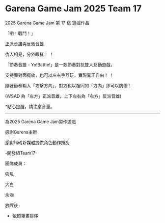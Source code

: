 # Garena Game Jam 2025 Team 17

2025 Garena Game Jam 第 17 組 遊戲作品

「喲！戰鬥！」

正派音雄與反派音雄

仇人相見，分外眼紅！ ！

「節奏音雄 - Yo!Battle!」是一款節奏對抗雙人互動遊戲，

支持面對面擺放，也可以左右手互玩，實現真正自由！ ！

隨著節奏輸入「攻擊方向」，對方也以相同的「方向」即可以防禦！

(WSAD 為「左方」正派音雄，上下左右為「右方」反派音雄)

*貼心提醒，請注意音量。

-----

為2025 Garena Game Jam製作遊戲

感謝Garena主辦

感謝科碼新媒體提供角色動作捕捉

-開發組Team17-

團隊成員：

強尼

大白

余涵

放課後

* 依照筆畫排序